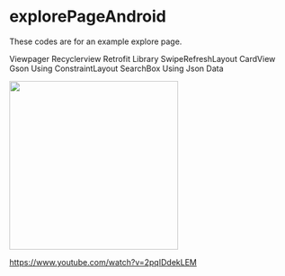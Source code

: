 # explorePageAndroid

These codes are for an example explore page. 

Viewpager
Recyclerview
Retrofit Library
SwipeRefreshLayout
CardView
Gson
Using ConstraintLayout
SearchBox
Using Json Data

<img src="https://github.com/1emreaydin/explorePageAndroid/blob/master/Screenshot_20181215-234826.png" width="300">

https://www.youtube.com/watch?v=2pqIDdekLEM

